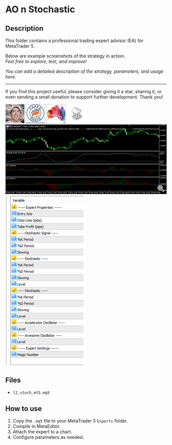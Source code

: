 # AO n Stochastic

## Description
This folder contains a professional trading expert advisor (EA) for MetaTrader 5.

Below are example screenshots of the strategy in action.  
*Feel free to explore, test, and improve!*

*You can add a detailed description of the strategy, parameters, and usage here.*

---

If you find this project useful, please consider giving it a star, sharing it, or even sending a small donation to support further development. Thank you!

![Screenshot](5D643B69-63F2.jpg)
![Screenshot](60725176-86B0.jpeg)
![Screenshot](67049fe2-490e.png)
![Screenshot](library.png)
![Screenshot](Screenshot_1__1.png)
![Screenshot](Screenshot_210.png)

## Files
- `l2_stoch_mt5.mq5`

## How to use
1. Copy the `.mq5` file to your MetaTrader 5 `Experts` folder.
2. Compile in MetaEditor.
3. Attach the expert to a chart.
4. Configure parameters as needed.

